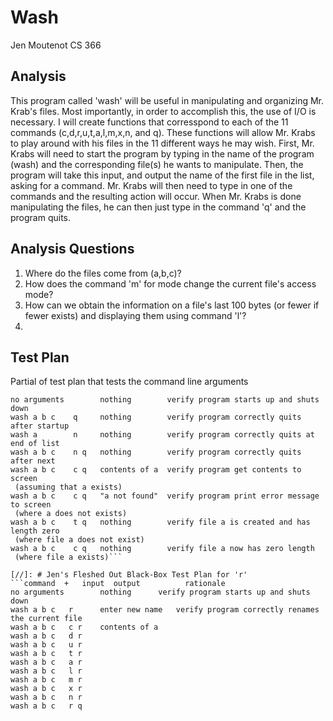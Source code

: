 # Wash
Jen Moutenot
CS 366

## Analysis
This program called 'wash' will be useful in manipulating and organizing Mr. Krab's files. Most importantly, in order to accomplish this, the use of I/O is necessary. I will create functions that corresspond to each of the 11 commands (c,d,r,u,t,a,l,m,x,n, and q). These functions will allow Mr. Krabs to play around with his files in the 11 different ways he may wish. First, Mr. Krabs will need to start the program by typing in the name of the program (wash) and the corresponding file(s) he wants to manipulate. Then, the program will take this input, and output the name of the first file in the list, asking for a command. Mr. Krabs will then need to type in one of the commands and the resulting action will occur. When Mr. Krabs is done manipulating the files, he can then just type in the command 'q' and the program quits. 

## Analysis Questions
1. Where do the files come from (a,b,c)?  
2. How does the command 'm' for mode change the current file's access mode?
3. How can we obtain the information on a file's last 100 bytes (or fewer if fewer exists) and displaying them using command 'l'?
4.

## Test Plan

Partial of test plan that tests the command line arguments
```command  +   input  output         rationale
no arguments        nothing        verify program starts up and shuts down
wash a b c    q     nothing        verify program correctly quits after startup
wash a        n     nothing        verify program correctly quits at end of list
wash a b c    n q   nothing        verify program correctly quits after next
wash a b c    c q   contents of a  verify program get contents to screen
 (assuming that a exists)
wash a b c    c q   "a not found"  verify program print error message to screen
 (where a does not exists)
wash a b c    t q   nothing        verify file a is created and has length zero
 (where file a does not exist)
wash a b c    c q   nothing        verify file a now has zero length
 (where file a exists)```

[//]: # Jen's Fleshed Out Black-Box Test Plan for 'r'
```command  +   input  output          rationale
no arguments	    nothing	     verify program starts up and shuts down
wash a b c   r	    enter new name   verify program correctly renames the current file
wash a b c   c r    contents of a
wash a b c   d r
wash a b c   u r
wash a b c   t r
wash a b c   a r
wash a b c   l r
wash a b c   m r
wash a b c   x r 
wash a b c   n r
wash a b c   r q
